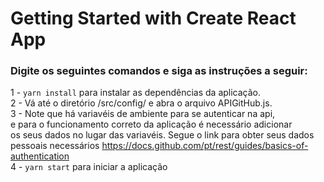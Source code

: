 # Getting Started with Create React App

### Digite os seguintes comandos e siga as instruções a seguir:

1 - `yarn install` para instalar as dependências da aplicação. <br/>
2 - Vá até o diretório /src/config/ e abra o arquivo APIGitHub.js.<br/>
3 - Note que há variavéis de ambiente para se autenticar na api, <br/> 
e para o funcionamento correto da aplicação é necessário adicionar <br/>
os seus dados no lugar das variavéis. Segue o link para obter seus dados <br/>
pessoais necessários https://docs.github.com/pt/rest/guides/basics-of-authentication <br/>
4 - `yarn start` para iniciar a aplicação
